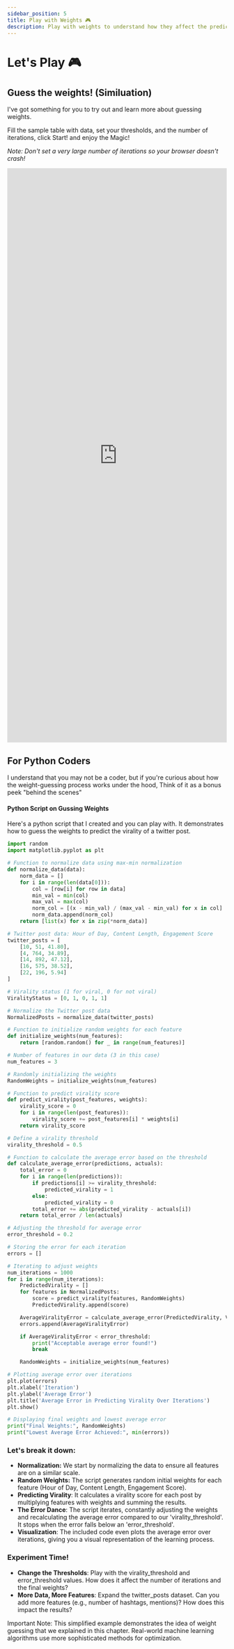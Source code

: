 ```yaml
---
sidebar_position: 5
title: Play with Weights 🎮
description: Play with weights to understand how they affect the prediction of virality of a twitter post.
---
```


# Let's Play 🎮

## Guess the weights! (Similuation)

I've got something for you to try out and learn more about guessing weights.

Fill the sample table with data, set your thresholds, and the number of iterations, click Start! and enjoy the Magic!

_Note: Don't set a very large number of iterations so your browser doesn't crash!_

<iframe src="http://localhost:3000/interactive/chap1/simulator/index.html" width="100%" height="1320" frameborder="0"></iframe>
<br/>

## For Python Coders

I understand that you may not be a coder, but if you're curious about how the weight-guessing process works under the hood, Think of it as a bonus peek "behind the scenes"

<h4>Python Script on Gussing Weights</h4>

Here's a python script that I created and you can play with. It demonstrates how to guess the weights to predict the virality of a twitter post.

```python
import random
import matplotlib.pyplot as plt

# Function to normalize data using max-min normalization
def normalize_data(data):
    norm_data = []
    for i in range(len(data[0])):
        col = [row[i] for row in data]
        min_val = min(col)
        max_val = max(col)
        norm_col = [(x - min_val) / (max_val - min_val) for x in col]
        norm_data.append(norm_col)
    return [list(x) for x in zip(*norm_data)]

# Twitter post data: Hour of Day, Content Length, Engagement Score
twitter_posts = [
    [10, 51, 41.80],
    [4, 764, 34.89],
    [14, 892, 47.12],
    [16, 575, 38.52],
    [22, 196, 5.94]
]

# Virality status (1 for viral, 0 for not viral)
ViralityStatus = [0, 1, 0, 1, 1]

# Normalize the Twitter post data
NormalizedPosts = normalize_data(twitter_posts)

# Function to initialize random weights for each feature
def initialize_weights(num_features):
    return [random.random() for _ in range(num_features)]

# Number of features in our data (3 in this case)
num_features = 3

# Randomly initializing the weights
RandomWeights = initialize_weights(num_features)

# Function to predict virality score
def predict_virality(post_features, weights):
    virality_score = 0
    for i in range(len(post_features)):
        virality_score += post_features[i] * weights[i]
    return virality_score

# Define a virality threshold
virality_threshold = 0.5

# Function to calculate the average error based on the threshold
def calculate_average_error(predictions, actuals):
    total_error = 0
    for i in range(len(predictions)):
        if predictions[i] >= virality_threshold:
            predicted_virality = 1
        else:
            predicted_virality = 0
        total_error += abs(predicted_virality - actuals[i])
    return total_error / len(actuals)

# Adjusting the threshold for average error
error_threshold = 0.2

# Storing the error for each iteration
errors = []

# Iterating to adjust weights
num_iterations = 1000
for i in range(num_iterations):
    PredictedVirality = []
    for features in NormalizedPosts:
        score = predict_virality(features, RandomWeights)
        PredictedVirality.append(score)

    AverageViralityError = calculate_average_error(PredictedVirality, ViralityStatus)
    errors.append(AverageViralityError)

    if AverageViralityError < error_threshold:
        print("Acceptable average error found!")
        break

    RandomWeights = initialize_weights(num_features)

# Plotting average error over iterations
plt.plot(errors)
plt.xlabel('Iteration')
plt.ylabel('Average Error')
plt.title('Average Error in Predicting Virality Over Iterations')
plt.show()

# Displaying final weights and lowest average error
print("Final Weights:", RandomWeights)
print("Lowest Average Error Achieved:", min(errors))
```

### Let's break it down:

- **Normalization:** We start by normalizing the data to ensure all features are on a similar scale.
- **Random Weights:** The script generates random initial weights for each feature (Hour of Day, Content Length, Engagement Score).
- **Predicting Virality**: It calculates a virality score for each post by multiplying features with weights and summing the results.
- **The Error Dance**: The script iterates, constantly adjusting the weights and recalculating the average error compared to our 'virality_threshold'. It stops when the error falls below an 'error_threshold'.
- **Visualization**: The included code even plots the average error over iterations, giving you a visual representation of the learning process.

### Experiment Time!

- **Change the Thresholds**: Play with the virality_threshold and error_threshold values. How does it affect the number of iterations and the final weights?
- **More Data, More Features**: Expand the twitter_posts dataset. Can you add more features (e.g., number of hashtags, mentions)? How does this impact the results?

Important Note: This simplified example demonstrates the idea of weight guessing that we explained in this chapter. Real-world machine learning algorithms use more sophisticated methods for optimization.
